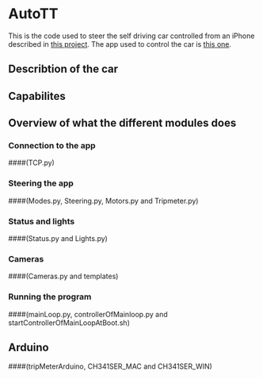 # AutoTT
This is the code used to steer the self driving car controlled from an iPhone described in [this project](https://autottblog.wordpress.com). The app used to control the car is [this one](https://github.com/task123/AutoTTApp).

## Describtion of the car


## Capabilites

## Overview of what the different modules does

### Connection to the app 
####(TCP.py)

### Steering the app 
####(Modes.py, Steering.py, Motors.py and Tripmeter.py)

### Status and lights 
####(Status.py and Lights.py)

### Cameras 
####(Cameras.py and templates)

### Running the program 
####(mainLoop.py, controllerOfMainloop.py and startControllerOfMainLoopAtBoot.sh)

## Arduino 
####(tripMeterArduino, CH341SER_MAC and CH341SER_WIN)
